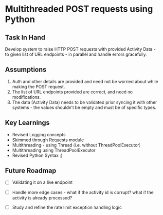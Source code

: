 # Multithreaded POST requests using Python

## Task In Hand
Develop system to raise HTTP POST requests with provided Activity Data - to given list of URL endpoints - in parallel and handle errors gracefully.

## Assumptions
1. Auth and other details are provided and need not be worried about while making the POST request.
2. The list of URL endpoints provided are correct, and need no modifications.
3. The data (Activity Data) needs to be validated prior syncing it with other systems - the values shouldn't be empty and must be of specific types.

## Key Learnings
- Revised Logging concepts
- Skimmed through Requests module
- Multithreading - using Thread (i.e. without ThreadPoolExecutor)
- Multithreading using ThreadPoolExecutor
- Revised Python Syntax ;)

## Future Roadmap
- [ ] Validating it on a live endpoint
- [ ] Handle more edge cases - what if the activity id is corrupt? what if the activity is already processed?
- [ ] Study and refine the rate limit exception handling logic


